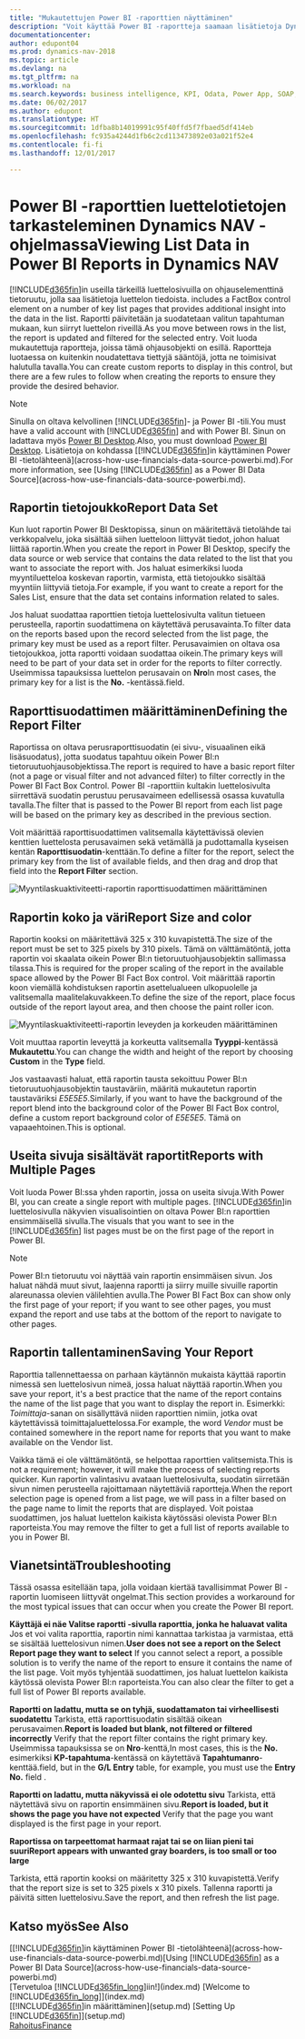 ```yaml
---
title: "Mukautettujen Power BI -raporttien näyttäminen"
description: "Voit käyttää Power BI -raportteja saamaan lisätietoja Dynamics NAV -ohjelman luetteloissa olevista tiedoista."
documentationcenter: 
author: edupont04
ms.prod: dynamics-nav-2018
ms.topic: article
ms.devlang: na
ms.tgt_pltfrm: na
ms.workload: na
ms.search.keywords: business intelligence, KPI, Odata, Power App, SOAP, analysis
ms.date: 06/02/2017
ms.author: edupont
ms.translationtype: HT
ms.sourcegitcommit: 1dfba8b14019991c95f40ffd5f7fbaed5df414eb
ms.openlocfilehash: fc935a4244d1fb6c2cd113473892e03a021f52e4
ms.contentlocale: fi-fi
ms.lasthandoff: 12/01/2017

---
```

# <a name="viewing-list-data-in-power-bi-reports-in-dynamics-nav"></a><span data-ttu-id="1aab4-103">Power BI -raporttien luettelotietojen tarkasteleminen Dynamics NAV -ohjelmassa</span><span class="sxs-lookup"><span data-stu-id="1aab4-103">Viewing List Data in Power BI Reports in Dynamics NAV</span></span>
[!INCLUDE[d365fin](includes/d365fin_md.md)]<span data-ttu-id="1aab4-104">in useilla tärkeillä luettelosivuilla on ohjauselementtinä tietoruutu, jolla saa lisätietoja luettelon tiedoista.</span><span class="sxs-lookup"><span data-stu-id="1aab4-104"> includes a FactBox control element on a number of key list pages that provides additional insight into the data in the list.</span></span> <span data-ttu-id="1aab4-105">Raportti päivitetään ja suodatetaan valitun tapahtuman mukaan, kun siirryt luettelon riveillä.</span><span class="sxs-lookup"><span data-stu-id="1aab4-105">As you move between rows in the list, the report is updated and filtered for the selected entry.</span></span> <span data-ttu-id="1aab4-106">Voit luoda mukautettuja raportteja, joissa tämä ohjausobjekti on esillä. Raportteja luotaessa on kuitenkin noudatettava tiettyjä sääntöjä, jotta ne toimisivat halutulla tavalla.</span><span class="sxs-lookup"><span data-stu-id="1aab4-106">You can create custom reports to display in this control, but there are a few rules to follow when creating the reports to ensure they provide the desired behavior.</span></span>  

> [!NOTE]  
>   <span data-ttu-id="1aab4-107">Sinulla on oltava kelvollinen [!INCLUDE[d365fin](includes/d365fin_md.md)]- ja Power BI -tili.</span><span class="sxs-lookup"><span data-stu-id="1aab4-107">You must have a valid account with [!INCLUDE[d365fin](includes/d365fin_md.md)] and with Power BI.</span></span> <span data-ttu-id="1aab4-108">Sinun on ladattava myös [Power BI Desktop](https://powerbi.microsoft.com/en-us/desktop/).</span><span class="sxs-lookup"><span data-stu-id="1aab4-108">Also, you must download [Power BI Desktop](https://powerbi.microsoft.com/en-us/desktop/).</span></span> <span data-ttu-id="1aab4-109">Lisätietoja on kohdassa [[!INCLUDE[d365fin](includes/d365fin_md.md)]in käyttäminen Power BI -tietolähteenä](across-how-use-financials-data-source-powerbi.md).</span><span class="sxs-lookup"><span data-stu-id="1aab4-109">For more information, see [Using [!INCLUDE[d365fin](includes/d365fin_md.md)] as a Power BI Data Source](across-how-use-financials-data-source-powerbi.md).</span></span>  

## <a name="report-data-set"></a><span data-ttu-id="1aab4-110">Raportin tietojoukko</span><span class="sxs-lookup"><span data-stu-id="1aab4-110">Report Data Set</span></span>
<span data-ttu-id="1aab4-111">Kun luot raportin Power BI Desktopissa, sinun on määritettävä tietolähde tai verkkopalvelu, joka sisältää siihen luetteloon liittyvät tiedot, johon haluat liittää raportin.</span><span class="sxs-lookup"><span data-stu-id="1aab4-111">When you create the report in Power BI Desktop, specify the data source or web service that contains the data related to the list that you want to associate the report with.</span></span> <span data-ttu-id="1aab4-112">Jos haluat esimerkiksi luoda myyntiluetteloa koskevan raportin, varmista, että tietojoukko sisältää myyntiin liittyviä tietoja.</span><span class="sxs-lookup"><span data-stu-id="1aab4-112">For example, if you want to create a report for the Sales List, ensure that the data set contains information related to sales.</span></span>  

<span data-ttu-id="1aab4-113">Jos haluat suodattaa raporttien tietoja luettelosivulta valitun tietueen perusteella, raportin suodattimena on käytettävä perusavainta.</span><span class="sxs-lookup"><span data-stu-id="1aab4-113">To filter data on the reports based upon the record selected from the list page, the primary key must be used as a report filter.</span></span> <span data-ttu-id="1aab4-114">Perusavaimien on oltava osa tietojoukkoa, jotta raportti voidaan suodattaa oikein.</span><span class="sxs-lookup"><span data-stu-id="1aab4-114">The primary keys will need to be part of your data set in order for the reports to filter correctly.</span></span> <span data-ttu-id="1aab4-115">Useimmissa tapauksissa luettelon perusavain on **Nro**</span><span class="sxs-lookup"><span data-stu-id="1aab4-115">In most cases, the primary key for a list is the **No.**</span></span> <span data-ttu-id="1aab4-116">-kentässä.</span><span class="sxs-lookup"><span data-stu-id="1aab4-116">field.</span></span>  

## <a name="defining-the-report-filter"></a><span data-ttu-id="1aab4-117">Raporttisuodattimen määrittäminen</span><span class="sxs-lookup"><span data-stu-id="1aab4-117">Defining the Report Filter</span></span>
<span data-ttu-id="1aab4-118">Raportissa on oltava perusraporttisuodatin (ei sivu-, visuaalinen eikä lisäsuodatus), jotta suodatus tapahtuu oikein Power BI:n tietoruutuohjausobjektissa.</span><span class="sxs-lookup"><span data-stu-id="1aab4-118">The report is required to have a basic report filter (not a page or visual filter and not advanced filter) to filter correctly in the Power BI Fact Box Control.</span></span> <span data-ttu-id="1aab4-119">Power BI -raporttiin kultakin luettelosivulta siirrettävä suodatin perustuu perusavaimeen edellisessä osassa kuvatulla tavalla.</span><span class="sxs-lookup"><span data-stu-id="1aab4-119">The filter that is passed to the Power BI report from each list page will be based on the primary key as described in the previous section.</span></span>  

<span data-ttu-id="1aab4-120">Voit määrittää raporttisuodattimen valitsemalla käytettävissä olevien kenttien luettelosta perusavaimen sekä vetämällä ja pudottamalla kyseisen kentän **Raporttisuodatin**-kenttään.</span><span class="sxs-lookup"><span data-stu-id="1aab4-120">To define a filter for the report, select the primary key from the list of available fields, and then drag and drop that field into the **Report Filter** section.</span></span>  

![Myyntilaskuaktiviteetti-raportin raporttisuodattimen määrittäminen](./media/across-how-use-powerbi-reports-factbox/financials-powerbi-report-filter.png)

## <a name="report-size-and-color"></a><span data-ttu-id="1aab4-122">Raportin koko ja väri</span><span class="sxs-lookup"><span data-stu-id="1aab4-122">Report Size and color</span></span>
<span data-ttu-id="1aab4-123">Raportin kooksi on määritettävä 325 x 310 kuvapistettä.</span><span class="sxs-lookup"><span data-stu-id="1aab4-123">The size of the report must be set to 325 pixels by 310 pixels.</span></span> <span data-ttu-id="1aab4-124">Tämä on välttämätöntä, jotta raportin voi skaalata oikein Power BI:n tietoruutuohjausobjektin sallimassa tilassa.</span><span class="sxs-lookup"><span data-stu-id="1aab4-124">This is required for the proper scaling of the report in the available space allowed by the Power BI Fact Box control.</span></span> <span data-ttu-id="1aab4-125">Voit määrittää raportin koon viemällä kohdistuksen raportin asettelualueen ulkopuolelle ja valitsemalla maalitelakuvakkeen.</span><span class="sxs-lookup"><span data-stu-id="1aab4-125">To define the size of the report, place focus outside of the report layout area, and then choose the paint roller icon.</span></span>

![Myyntilaskuaktiviteetti-raportin leveyden ja korkeuden määrittäminen](./media/across-how-use-powerbi-reports-factbox/financials-powerbi-report-sizing.png)

<span data-ttu-id="1aab4-127">Voit muuttaa raportin leveyttä ja korkeutta valitsemalla **Tyyppi**-kentässä **Mukautettu**.</span><span class="sxs-lookup"><span data-stu-id="1aab4-127">You can change the width and height of the report by choosing **Custom** in the **Type** field.</span></span>

<span data-ttu-id="1aab4-128">Jos vastaavasti haluat, että raportin tausta sekoittuu Power BI:n tietoruutuohjausobjektin taustaväriin, määritä mukautetun raportin taustaväriksi *E5E5E5*.</span><span class="sxs-lookup"><span data-stu-id="1aab4-128">Similarly, if you want to have the background of the report blend into the background color of the Power BI Fact Box control, define a custom report background color of *E5E5E5*.</span></span> <span data-ttu-id="1aab4-129">Tämä on vapaaehtoinen.</span><span class="sxs-lookup"><span data-stu-id="1aab4-129">This is optional.</span></span>  

## <a name="reports-with-multiple-pages"></a><span data-ttu-id="1aab4-130">Useita sivuja sisältävät raportit</span><span class="sxs-lookup"><span data-stu-id="1aab4-130">Reports with Multiple Pages</span></span>
<span data-ttu-id="1aab4-131">Voit luoda Power BI:ssa yhden raportin, jossa on useita sivuja.</span><span class="sxs-lookup"><span data-stu-id="1aab4-131">With Power BI, you can create a single report with multiple pages.</span></span> <span data-ttu-id="1aab4-132">[!INCLUDE[d365fin](includes/d365fin_md.md)]in luettelosivulla näkyvien visualisointien on oltava Power BI:n raporttien ensimmäisellä sivulla.</span><span class="sxs-lookup"><span data-stu-id="1aab4-132">The visuals that you want to see in the [!INCLUDE[d365fin](includes/d365fin_md.md)] list pages must be on the first page of the report in Power BI.</span></span>  

> [!NOTE]  
>  <span data-ttu-id="1aab4-133">Power BI:n tietoruutu voi näyttää vain raportin ensimmäisen sivun. Jos haluat nähdä muut sivut, laajenna raportti ja siirry muille sivuille raportin alareunassa olevien välilehtien avulla.</span><span class="sxs-lookup"><span data-stu-id="1aab4-133">The Power BI Fact Box can show only the first page of your report; if you want to see other pages, you must expand the report and use tabs at the bottom of the report to navigate to other pages.</span></span>  

## <a name="saving-your-report"></a><span data-ttu-id="1aab4-134">Raportin tallentaminen</span><span class="sxs-lookup"><span data-stu-id="1aab4-134">Saving Your Report</span></span>

<span data-ttu-id="1aab4-135">Raporttia tallennettaessa on parhaan käytännön mukaista käyttää raportin nimessä sen luettelosivun nimeä, jossa haluat näyttää raportin.</span><span class="sxs-lookup"><span data-stu-id="1aab4-135">When you save your report, it's a best practice that the name of the report contains the name of the list page that you want to display the report in.</span></span> <span data-ttu-id="1aab4-136">Esimerkki: *Toimittaja*-sanan on sisällyttävä niiden raporttien nimiin, jotka ovat käytettävissä toimittajaluettelossa.</span><span class="sxs-lookup"><span data-stu-id="1aab4-136">For example, the word *Vendor* must be contained somewhere in the report name for reports that you want to make available on the Vendor list.</span></span>  

<span data-ttu-id="1aab4-137">Vaikka tämä ei ole välttämätöntä, se helpottaa raporttien valitsemista.</span><span class="sxs-lookup"><span data-stu-id="1aab4-137">This is not a requirement; however, it will make the process of selecting reports quicker.</span></span> <span data-ttu-id="1aab4-138">Kun raportin valintasivu avataan luettelosivulta, suodatin siirretään sivun nimen perusteella rajoittamaan näytettäviä raportteja.</span><span class="sxs-lookup"><span data-stu-id="1aab4-138">When the report selection page is opened from a list page, we will pass in a filter based on the page name to limit the reports that are displayed.</span></span>  <span data-ttu-id="1aab4-139">Voit poistaa suodattimen, jos haluat luettelon kaikista käytössäsi olevista Power BI:n raporteista.</span><span class="sxs-lookup"><span data-stu-id="1aab4-139">You may remove the filter to get a full list of reports available to you in Power BI.</span></span>  

## <a name="troubleshooting"></a><span data-ttu-id="1aab4-140">Vianetsintä</span><span class="sxs-lookup"><span data-stu-id="1aab4-140">Troubleshooting</span></span>
<span data-ttu-id="1aab4-141">Tässä osassa esitellään tapa, jolla voidaan kiertää tavallisimmat Power BI -raportin luomiseen liittyvät ongelmat.</span><span class="sxs-lookup"><span data-stu-id="1aab4-141">This section provides a workaround for the most typical issues that can occur when you create the Power BI report.</span></span>  

<span data-ttu-id="1aab4-142">**Käyttäjä ei näe Valitse raportti -sivulla raporttia, jonka he haluavat valita** Jos et voi valita raporttia, raportin nimi kannattaa tarkistaa ja varmistaa, että se sisältää luettelosivun nimen.</span><span class="sxs-lookup"><span data-stu-id="1aab4-142">**User does not see a report on the Select Report page they want to select** If you cannot select a report, a possible solution is to verify the name of the report to ensure it contains the name of the list page.</span></span> <span data-ttu-id="1aab4-143">Voit myös tyhjentää suodattimen, jos haluat luettelon kaikista käytössä olevista Power BI:n raporteista.</span><span class="sxs-lookup"><span data-stu-id="1aab4-143">You can also clear the filter to get a full list of Power BI reports available.</span></span>  

<span data-ttu-id="1aab4-144">**Raportti on ladattu, mutta se on tyhjä, suodattamaton tai virheellisesti suodatettu** Tarkista, että raporttisuodatin sisältää oikean perusavaimen.</span><span class="sxs-lookup"><span data-stu-id="1aab4-144">**Report is loaded but blank, not filtered or filtered incorrectly** Verify that the report filter contains the right primary key.</span></span> <span data-ttu-id="1aab4-145">Useimmissa tapauksissa se on **Nro**-kenttä,</span><span class="sxs-lookup"><span data-stu-id="1aab4-145">In most cases, this is the **No.**</span></span> <span data-ttu-id="1aab4-146">esimerkiksi **KP-tapahtuma**-kentässä on käytettävä **Tapahtumanro**-kenttää.</span><span class="sxs-lookup"><span data-stu-id="1aab4-146">field, but in the **G/L Entry** table, for example, you must use the **Entry No.** field  .</span></span>

<span data-ttu-id="1aab4-147">**Raportti on ladattu, mutta näkyvissä ei ole odotettu sivu** Tarkista, että näytettävä sivu on raportin ensimmäinen sivu.</span><span class="sxs-lookup"><span data-stu-id="1aab4-147">**Report is loaded, but it shows the page you have not expected** Verify that the page you want displayed is the first page in your report.</span></span>  

<span data-ttu-id="1aab4-148">**Raportissa on tarpeettomat harmaat rajat tai se on liian pieni tai suuri**</span><span class="sxs-lookup"><span data-stu-id="1aab4-148">**Report appears with unwanted gray boarders, is too small or too large**</span></span>

<span data-ttu-id="1aab4-149">Tarkista, että raportin kooksi on määritetty 325 x 310 kuvapistettä.</span><span class="sxs-lookup"><span data-stu-id="1aab4-149">Verify that the report size is set to 325 pixels x 310 pixels.</span></span> <span data-ttu-id="1aab4-150">Tallenna raportti ja päivitä sitten luettelosivu.</span><span class="sxs-lookup"><span data-stu-id="1aab4-150">Save the report, and then refresh the list page.</span></span>  

## <a name="see-also"></a><span data-ttu-id="1aab4-151">Katso myös</span><span class="sxs-lookup"><span data-stu-id="1aab4-151">See Also</span></span>
<span data-ttu-id="1aab4-152">[[!INCLUDE[d365fin](includes/d365fin_md.md)]in käyttäminen Power BI -tietolähteenä](across-how-use-financials-data-source-powerbi.md)</span><span class="sxs-lookup"><span data-stu-id="1aab4-152">[Using [!INCLUDE[d365fin](includes/d365fin_md.md)] as a Power BI Data Source](across-how-use-financials-data-source-powerbi.md)</span></span>  
<span data-ttu-id="1aab4-153">[Tervetuloa [!INCLUDE[d365fin_long](includes/d365fin_long_md.md)]iin!](index.md)  </span><span class="sxs-lookup"><span data-stu-id="1aab4-153">[Welcome to [!INCLUDE[d365fin_long](includes/d365fin_long_md.md)]](index.md)  </span></span>  
<span data-ttu-id="1aab4-154">[[!INCLUDE[d365fin](includes/d365fin_md.md)]in määrittäminen](setup.md)  </span><span class="sxs-lookup"><span data-stu-id="1aab4-154">[Setting Up [!INCLUDE[d365fin](includes/d365fin_md.md)]](setup.md)  </span></span>  
[<span data-ttu-id="1aab4-155">Rahoitus</span><span class="sxs-lookup"><span data-stu-id="1aab4-155">Finance</span></span>](finance.md)  

